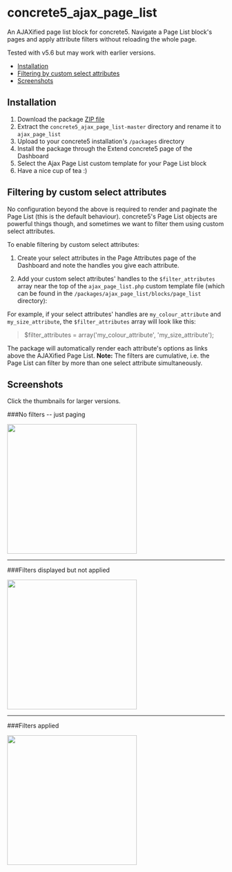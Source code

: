 concrete5_ajax_page_list
========================

An AJAXified page list block for concrete5. Navigate a Page List block's pages and apply attribute filters without reloading the whole page.

Tested with v5.6 but may work with earlier versions.

* [Installation](#installation)
* [Filtering by custom select attributes](#filtering-by-custom-select-attributes)
* [Screenshots](#screenshots)


Installation
------------

1. Download the package [ZIP file](https://github.com/melat0nin/concrete5_ajax_page_list/archive/master.zip) 
2. Extract the `concrete5_ajax_page_list-master` directory and rename it to `ajax_page_list`
3. Upload to your concrete5 installation's `/packages` directory
4. Install the package through the Extend concrete5 page of the Dashboard
5. Select the Ajax Page List custom template for your Page List block
6. Have a nice cup of tea :)


Filtering by custom select attributes
-------------------------------------

No configuration beyond the above is required to render and paginate the Page List (this is the default behaviour). concrete5's Page List objects are powerful things though, and sometimes we want to filter them using custom select attributes.

To enable filtering by custom select attributes:

1. Create your select attributes in the Page Attributes page of the Dashboard and note the handles you give each attribute. 

2. Add your custom select attributes' handles to the `$filter_attributes` array near the top of the `ajax_page_list.php` custom template file (which can be found in the `/packages/ajax_page_list/blocks/page_list` directory):
    
  For example, if your select attributes' handles are `my_colour_attribute` and `my_size_attribute`, the `$filter_attributes` array will look like this:
  
  > $filter_attributes = array('my_colour_attribute', 'my_size_attribute');

  The package will automatically render each attribute's options as links above the AJAXified Page List. 
  **Note:** The filters are cumulative, i.e. the Page List can filter by more than one select attribute simultaneously.
  
  
Screenshots
-----------

Click the thumbnails for larger versions.

###No filters -- just paging

  <img src="https://googledrive.com/host/0B3Ekginw8kODUnEzc0Y1TkIzSms/no-filters.png" width="300" />

***

###Filters displayed but not applied

  <img src="https://googledrive.com/host/0B3Ekginw8kODUnEzc0Y1TkIzSms/filters.png" width="300" />

***

###Filters applied

  <img src="https://googledrive.com/host/0B3Ekginw8kODUnEzc0Y1TkIzSms/filters-applied.png" width="300" />
